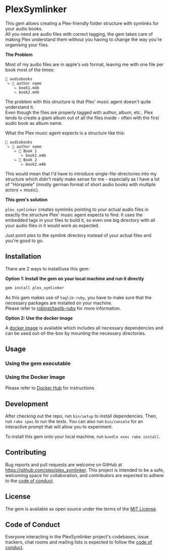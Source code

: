 # PlexSymlinker

This gem allows creating a Plex-friendly folder structure with symlinks for your audio books.  
All you need are audio files with correct tagging, the gem takes care of making Plex understand them without you having to change the way you're organising your files.

**The Problem**

Most of my audio files are in apple's `m4b` format, leaving me with one file per book most of the times:

    📁 audiobooks
     ∟ 📁 author name
        ∟ book1.m4b
        ∟ book2.m4b

The problem with this structure is that Plex' music agent doesn't quite understand it.  
Even though the files are properly tagged with author, album, etc., Plex tends to create a giant
album out of all the files inside - often with the first audio book as album name.

What the Plex music agent expects is a structure like this:

    📁 audiobooks
     ∟ 📁 author name
        ∟ 📁 Book 1
           ∟ book1.m4b
        ∟ 📁 Book 2
           ∟ book2.m4b

This would mean that I'd have to introduce single-file-directories into my structure which didn't really make
sense for me - especially as I have a lot of "Hörspiele" (mostly german format of short audio books with multiple
actors + music).

**This gem's solution**

`plex_symlinker` creates symlinks pointing to your actual audio files in exactly the structure Plex' music agent
expects to find. It uses the embedded tags in your files to build it, so even one big directory with
all your audio files in it would work as expected.

Just point plex to the symlink directory instead of your actual files and you're good to go.

## Installation

There are 2 ways to install/use this gem:

**Option 1: Install the gem on your local machine and run it directly**

```bash
gem install plex_symlinker
```

As this gem makes use of `taglib-ruby`, you have to make sure that the necessary packages are installed on your machine.  
Please refer to [robinst/taglib-ruby](https://github.com/robinst/taglib-ruby#installation) for more information.

**Option 2: Use the docker image**

A [docker image](https://hub.docker.com/r/sterexx/plex_symlinker) is available which includes
all necessary dependencies and can be used out-of-the-box by mounting the necessary directories.  

## Usage

### Using the gem executable

### Using the Docker image

Please refer to [Docker Hub](https://hub.docker.com/r/sterexx/plex_symlinker) for instructions

## Development

After checking out the repo, run `bin/setup` to install dependencies. Then, run `rake spec` to run the tests. 
You can also run `bin/console` for an interactive prompt that will allow you to experiment.

To install this gem onto your local machine, run `bundle exec rake install`.

## Contributing

Bug reports and pull requests are welcome on GitHub at https://github.com/stex/plex_symlinker. 
This project is intended to be a safe, welcoming space for collaboration, and contributors are expected to adhere to the [code of conduct](https://github.com/stex/plex_symlinker/blob/master/CODE_OF_CONDUCT.md).

## License

The gem is available as open source under the terms of the [MIT License](https://opensource.org/licenses/MIT).

## Code of Conduct

Everyone interacting in the PlexSymlinker project's codebases, issue trackers, 
chat rooms and mailing lists is expected to follow the [code of conduct](https://github.com/stex/plex_symlinker/blob/master/CODE_OF_CONDUCT.md).
